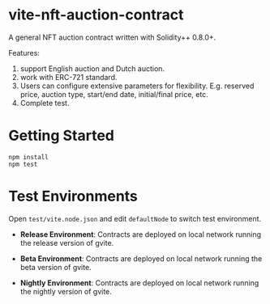 # vite-nft-auction-contract
A general NFT auction contract written with Solidity++ 0.8.0+.

Features:
1. support English auction and Dutch auction.
2. work with ERC-721 standard.
3. Users can configure extensive parameters for flexibility. E.g. reserved price, auction type, start/end date, initial/final price, etc.
4. Complete test.

# Getting Started
```
npm install
npm test
```
# Test Environments

Open `test/vite.node.json` and edit `defaultNode` to switch test environment.

- **Release Environment**:
Contracts are deployed on local network running the release version of gvite.

- **Beta Environment**:
Contracts are deployed on local network running the beta version of gvite.

- **Nightly Environment**: 
Contracts are deployed on local network running the nightly version of gvite.
